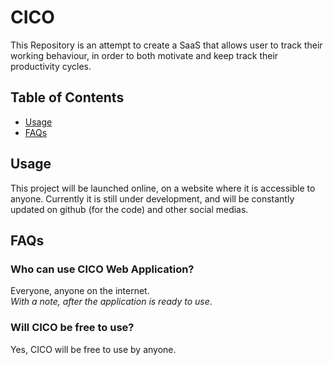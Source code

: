# CICO

This Repository is an attempt to create a SaaS that allows user to track their working behaviour, in order to both motivate and keep track their productivity cycles.

## Table of Contents

-   [Usage](##usage)
-   [FAQs](##faqs)

## Usage

This project will be launched online, on a website where it is accessible to anyone. Currently it is still under development, and will be constantly updated on github (for the code) and other social medias.

## FAQs

### Who can use CICO Web Application?

Everyone, anyone on the internet.
<br>_With a note, after the application is ready to use_.

### Will CICO be free to use?

Yes, CICO will be free to use by anyone.
